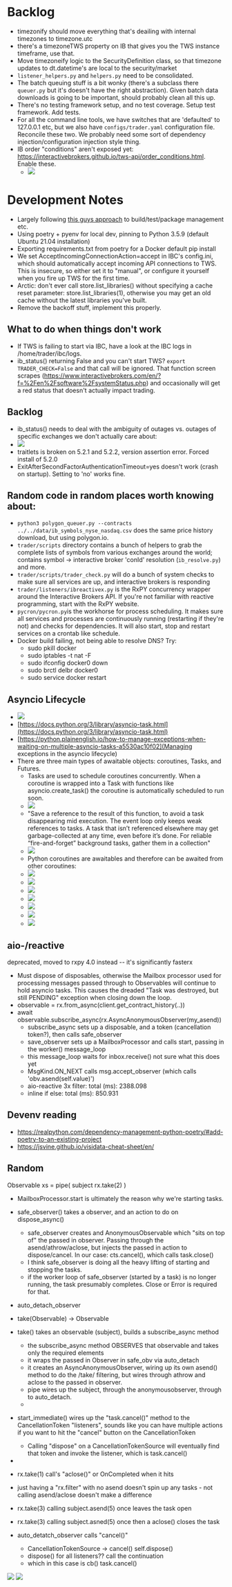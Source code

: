 # Backlog

* timezonify should move everything that's deailing with internal timezones to timezone.utc
* there's a timezoneTWS property on IB that gives you the TWS instance timeframe, use that.
* Move timezoneify logic to the SecurityDefinition class, so that timezone updates to dt.datetime's are local to the security/market
* ```listener_helpers.py``` and ```helpers.py``` need to be consolidated.
* The batch queuing stuff is a bit wonky (there's a subclass there ```queuer.py``` but it's doesn't have the right abstraction). Given batch data downloads is going to be important, should probably clean all this up.
* There's no testing framework setup, and no test coverage. Setup test framework. Add tests.
* For all the command line tools, we have switches that are 'defaulted' to 127.0.0.1 etc, but we also have ```configs/trader.yaml``` configuration file. Reconcile these two. We probably need some sort of dependency injection/configuration injection style thing.
* IB order "conditions" aren't exposed yet: https://interactivebrokers.github.io/tws-api/order_conditions.html. Enable these.
  * ![](2022-11-18-09-31-11.png)

# Development Notes

* Largely following [this guys approach](https://mitelman.engineering/blog/python-best-practice/automating-python-best-practices-for-a-new-project/#how-to-manage-python-versions-with-pyenv) to build/test/package management etc.
* Using poetry + pyenv for local dev, pinning to Python 3.5.9 (default Ubuntu 21.04 installation)
* Exporting requirements.txt from poetry for a Docker default pip install
* We set AcceptIncomingConnectionAction=accept in IBC's config.ini, which should automatically accept incoming API connections to TWS. This is insecure, so either set it to "manual", or configure it yourself when you fire up TWS for the first time.
* Arctic: don't ever call store.list_libraries() without specifying a cache reset parameter: store.list_libraries(1), otherwise you may get an old cache without the latest libraries you've built.
* Remove the backoff stuff, implement this properly.

## What to do when things don't work

* If TWS is failing to start via IBC, have a look at the IBC logs in /home/trader/ibc/logs.
* ib_status() returning False and you can't start TWS? `export TRADER_CHECK=False` and that call will be ignored. That function screen scrapes (https://www.interactivebrokers.com/en/?f=%2Fen%2Fsoftware%2FsystemStatus.php) and occasionally will get a red status that doesn't actually impact trading.

## Backlog

* ib_status() needs to deal with the ambiguity of outages vs. outages of specific exchanges we don't actually care about:
* ![](2022-05-29-11-37-19.png)
* traitlets is broken on 5.2.1 and 5.2.2, version assertion error. Forced install of 5.2.0
* ExitAfterSecondFactorAuthenticationTimeout=yes doesn't work (crash on startup). Setting to 'no' works fine.

## Random code in random places worth knowing about:

  * ```python3 polygon_queuer.py --contracts ../../data/ib_symbols_nyse_nasdaq.csv``` does the same price history download, but using polygon.io.
* ```trader/scripts``` directory contains a bunch of helpers to grab the complete lists of symbols from various exchanges around the world; contains symbol -> interactive broker 'conId' resolution (```ib_resolve.py```) and more.
* ```trader/scripts/trader_check.py``` will do a bunch of system checks to make sure all services are up, and interactive brokers is responding
* ```trader/listeners/ibreactivex.py``` is the RxPY concurrency wrapper around the Interactive Brokers API. If you're not familiar with reactive programming, start with the RxPY website.
* ```pycron/pycron.py```is the workhorse for process scheduling. It makes sure all services and processes are continuously running (restarting if they're not) and checks for dependencies. It will also start, stop and restart services on a crontab like schedule.
* Docker build failing, not being able to resolve DNS? Try:
  * sudo pkill docker
  * sudo iptables -t nat -F
  * sudo ifconfig docker0 down
  * sudo brctl delbr docker0
  * sudo service docker restart

## Asyncio Lifecycle

* ![](2022-06-21-09-20-44.png)
* [https://docs.python.org/3/library/asyncio-task.html](https://docs.python.org/3/library/asyncio-task.html)
* [https://python.plainenglish.io/how-to-manage-exceptions-when-waiting-on-multiple-asyncio-tasks-a5530ac10f02](Managing exceptions in the asyncio lifecycle)
* There are three main types of awaitable objects: coroutines, Tasks, and Futures.
    * Tasks are used to schedule coroutines concurrently. When a coroutine is wrapped into a Task with functions like asyncio.create_task() the coroutine is automatically scheduled to run soon.
    * ![](2022-06-21-10-46-01.png)
    * "Save a reference to the result of this function, to avoid a task disappearing mid execution. The event loop only keeps weak references to tasks. A task that isn’t referenced elsewhere may get garbage-collected at any time, even before it’s done. For reliable “fire-and-forget” background tasks, gather them in a collection"
    * ![](2022-06-21-10-56-12.png)
    * Python coroutines are awaitables and therefore can be awaited from other coroutines:
    * ![](2022-06-21-10-46-40.png)
    * ![](2022-06-21-10-47-52.png)
    * ![](2022-06-21-10-57-14.png)
    * ![](2022-06-21-10-58-52.png)
    * ![](2022-06-21-11-02-59.png)
    * ![](2022-06-21-11-03-33.png)
    * ![](2022-06-21-11-06-36.png)

## aio-/reactive

deprecated, moved to rxpy 4.0 instead -- it's significantly fasterx

* Must dispose of disposables, otherwise the Mailbox processor used for processing messages passed through to Observables will continue to hold asyncio tasks. This causes the dreaded "Task was destroyed, but still PENDING" exception when closing down the loop.
* observable = rx.from_async(client.get_contract_history(..))
* await observable.subscribe_async(rx.AsyncAnonymousObserver(my_asend))
    * subscribe_async sets up a disposable, and a token (cancellation token?), then calls safe_observer
    * save_observer sets up a MailboxProcessor and calls start, passing in the worker() message_loop
    * this message_loop waits for inbox.receive() not sure what this does yet
    * MsgKind.ON_NEXT calls msg.accept_observer (which calls 'obv.asend(self.value)')
    * aio-reactive 3x filter: total (ms): 2388.098
    * inline if else: total (ms): 850.931


## Devenv reading


* https://realpython.com/dependency-management-python-poetry/#add-poetry-to-an-existing-project
* https://jsvine.github.io/visidata-cheat-sheet/en/

## Random


Observable xs = pipe(
    subject
    rx.take(2)
)

* MailboxProcessor.start is ultimately the reason why we're starting tasks.

* safe_observer() takes a observer, and an action to do on dispose_async()
    * safe_observer creates and AnonymousObservable which "sits on top of" the passed in observer. Passing through the asend/athrow/aclose, but injects the passed in action to dispose/cancel. In our case: cts.cancel(), which calls task.close()
    * I think safe_observer is doing all the heavy lifting of starting and stopping the tasks.
    * if the worker loop of safe_observer (started by a task) is no longer running, the task presumably completes. Close or Error is required for that.

* auto_detach_observer


* take(Observable) -> Observable
* take() takes an observable (subject), builds a subscribe_async method
    * the subscribe_async method OBSERVES that observable and takes only the required elements
    * it wraps the passed in Observer in safe_obv via auto_detach
    * it creates an AsyncAnonymousObserver, wiring up its own asend() method to do the /take/ filtering, but wires through athrow and aclose to the passed in observer.
    * pipe wires up the subject, through the anonymousobserver, through to auto_detach.
    *

* start_immediate() wires up the "task.cancel()" method to the CancellationToken "listeners", sounds like you can have multiple actions if you want to hit the "cancel" button on the CancellationToken
    * Calling "dispose" on a CancellationTokenSource will eventually find that token and invoke the listener, which is task.cancel()
*

* rx.take(1) call's "aclose()" or OnCompleted when it hits
* just having a "rx.filter" with no asend doesn't spin up any tasks - not calling asend/aclose doesn't make a difference
* rx.take(3) calling subject.asend(5) once leaves the task open
* rx.take(3) calling subject.asned(5) once then a aclose() closes the task
* auto_detatch_observer calls "cancel()"
    * CancellationTokenSource -> cancel() self.dispose()
    * dispose() for all listeners?? call the continuation
    * which in this case is cb() task.cancel()

![](2022-07-02-10-35-01.png)
![](2022-07-03-07-44-07.png)